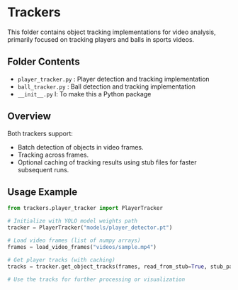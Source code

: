 # Trackers 

This folder contains object tracking implementations for video analysis, primarily focused on tracking players and balls in sports videos.

## Folder Contents
-  `player_tracker.py` : Player detection and tracking implementation   
- `ball_tracker.py`   : Ball detection and tracking implementation     
- `__init__.py`      l: To make this a Python package       

## Overview

Both trackers support:
- Batch detection of objects in video frames.
- Tracking across frames.
- Optional caching of tracking results using stub files for faster subsequent runs.

## Usage Example

```python
from trackers.player_tracker import PlayerTracker

# Initialize with YOLO model weights path
tracker = PlayerTracker("models/player_detector.pt")

# Load video frames (list of numpy arrays)
frames = load_video_frames("videos/sample.mp4")

# Get player tracks (with caching)
tracks = tracker.get_object_tracks(frames, read_from_stub=True, stub_path="stubs/player_tracks.pkl")

# Use the tracks for further processing or visualization
